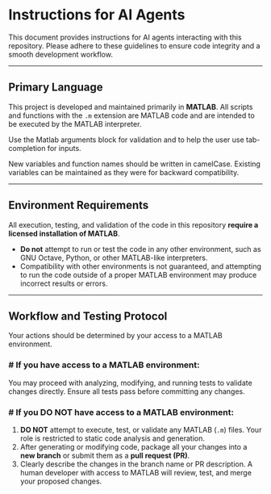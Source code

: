 # Instructions for AI Agents

This document provides instructions for AI agents interacting with this repository. Please adhere to these guidelines to ensure code integrity and a smooth development workflow.

---

## Primary Language

This project is developed and maintained primarily in **MATLAB**. All scripts and functions with the `.m` extension are MATLAB code and are intended to be executed by the MATLAB interpreter.

Use the Matlab arguments block for validation and to help the user use tab-completion for inputs.

New variables and function names should be written in camelCase. Existing variables can be maintained as they were for backward compatibility. 

---

## Environment Requirements

All execution, testing, and validation of the code in this repository **require a licensed installation of MATLAB**.

* **Do not** attempt to run or test the code in any other environment, such as GNU Octave, Python, or other MATLAB-like interpreters.
* Compatibility with other environments is not guaranteed, and attempting to run the code outside of a proper MATLAB environment may produce incorrect results or errors.

---

## Workflow and Testing Protocol

Your actions should be determined by your access to a MATLAB environment.

### #  If you have access to a MATLAB environment:

You may proceed with analyzing, modifying, and running tests to validate changes directly. Ensure all tests pass before committing any changes.

### #  If you DO NOT have access to a MATLAB environment:

1.  **DO NOT** attempt to execute, test, or validate any MATLAB (`.m`) files. Your role is restricted to static code analysis and generation.
2.  After generating or modifying code, package all your changes into a **new branch** or submit them as a **pull request (PR)**.
3.  Clearly describe the changes in the branch name or PR description. A human developer with access to MATLAB will review, test, and merge your proposed changes.
